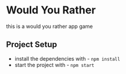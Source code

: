 # Would You Rather 

this is a would you rather app game

## Project Setup

* install the dependencies with - `npm install`
* start the project with - `npm start`

